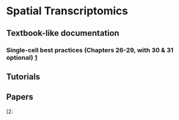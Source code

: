 # Spatial Transcriptomics 

## Textbook-like documentation
### Single-cell best practices (Chapters 26-29, with 30 & 31 optional) [1]

## Tutorials
### 

## Papers

[1]: https://www.sc-best-practices.org/spatial/introduction.html
[2: 
